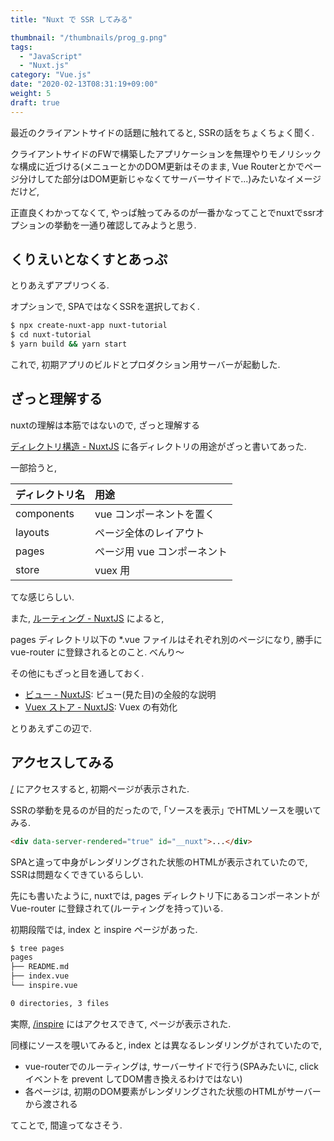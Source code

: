 ```yaml
---
title: "Nuxt で SSR してみる"

thumbnail: "/thumbnails/prog_g.png"
tags:
  - "JavaScript"
  - "Nuxt.js"
category: "Vue.js"
date: "2020-02-13T08:31:19+09:00"
weight: 5
draft: true
---
```


最近のクライアントサイドの話題に触れてると, SSRの話をちょくちょく聞く.

クライアントサイドのFWで構築したアプリケーションを無理やりモノリシックな構成に近づける(メニューとかのDOM更新はそのまま, Vue Routerとかでページ分けしてた部分はDOM更新じゃなくてサーバーサイドで...)みたいなイメージだけど, 

正直良くわかってなくて, やっぱ触ってみるのが一番かなってことでnuxtでssrオプションの挙動を一通り確認してみようと思う.

## くりえいとなくすとあっぷ

とりあえずアプリつくる.

オプションで, SPAではなくSSRを選択しておく.

``` bash
$ npx create-nuxt-app nuxt-tutorial
$ cd nuxt-tutorial
$ yarn build && yarn start
```

これで, 初期アプリのビルドとプロダクション用サーバーが起動した.

## ざっと理解する

nuxtの理解は本筋ではないので, ざっと理解する

[ディレクトリ構造 - NuxtJS](https://ja.nuxtjs.org/guide/directory-structure) に各ディレクトリの用途がざっと書いてあった.

一部拾うと,

| ディレクトリ名 | 用途                        |
| :------------- | :-------------------------- |
| components     | vue コンポーネントを置く    |
| layouts        | ページ全体のレイアウト      |
| pages          | ページ用 vue コンポーネント |
| store          | vuex 用                     |

てな感じらしい.

また, [ルーティング - NuxtJS](https://ja.nuxtjs.org/guide/routing) によると, 

pages ディレクトリ以下の *.vue ファイルはそれぞれ別のページになり, 勝手に vue-router に登録されるとのこと. べんり〜

その他にもざっと目を通しておく.

- [ビュー - NuxtJS](https://ja.nuxtjs.org/guide/views): ビュー(見た目)の全般的な説明
- [Vuex ストア - NuxtJS](https://ja.nuxtjs.org/guide/vuex-store): Vuex の有効化

とりあえずこの辺で.

## アクセスしてみる

[/](http://localhost:3000) にアクセスすると, 初期ページが表示された.

SSRの挙動を見るのが目的だったので, ｢ソースを表示｣ でHTMLソースを覗いてみる.

``` html
<div data-server-rendered="true" id="__nuxt">...</div>
```

SPAと違って中身がレンダリングされた状態のHTMLが表示されていたので, SSRは問題なくできているらしい.

先にも書いたように, nuxtでは, pages ディレクトリ下にあるコンポーネントが Vue-router に登録されて(ルーティングを持って)いる.

初期段階では, index と inspire ページがあった.

``` bash
$ tree pages
pages
├── README.md
├── index.vue
└── inspire.vue

0 directories, 3 files
```

実際, [/inspire](http://localhost:3000/inspire) にはアクセスできて, ページが表示された.

同様にソースを覗いてみると, index とは異なるレンダリングがされていたので, 

- vue-routerでのルーティングは, サーバーサイドで行う(SPAみたいに, click イベントを prevent してDOM書き換えるわけではない)
- 各ページは, 初期のDOM要素がレンダリングされた状態のHTMLがサーバーから渡される

てことで, 間違ってなさそう.
